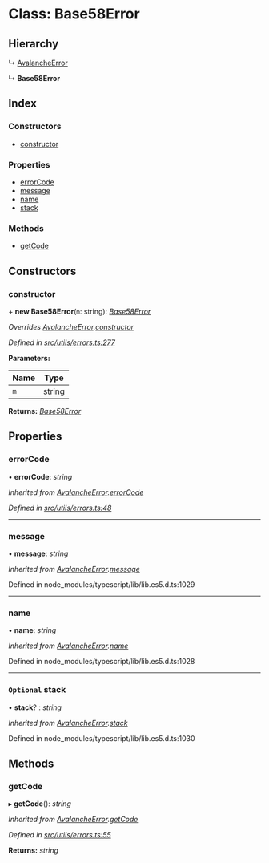 # Class: Base58Error

## Hierarchy

↳ [AvalancheError](src_utils.avalancheerror)

↳ **Base58Error**

## Index

### Constructors

- [constructor](src_utils.base58error#constructor)

### Properties

- [errorCode](src_utils.base58error#errorcode)
- [message](src_utils.base58error#message)
- [name](src_utils.base58error#name)
- [stack](src_utils.base58error#optional-stack)

### Methods

- [getCode](src_utils.base58error#getcode)

## Constructors

### constructor

\+ **new Base58Error**(`m`: string): _[Base58Error](src_utils.base58error)_

_Overrides [AvalancheError](src_utils.avalancheerror).[constructor](src_utils.avalancheerror#constructor)_

_Defined in [src/utils/errors.ts:277](https://github.com/chain4travel/caminojs/blob/3883166/src/utils/errors.ts#L277)_

**Parameters:**

| Name | Type   |
| ---- | ------ |
| `m`  | string |

**Returns:** _[Base58Error](src_utils.base58error)_

## Properties

### errorCode

• **errorCode**: _string_

_Inherited from [AvalancheError](src_utils.avalancheerror).[errorCode](src_utils.avalancheerror#errorcode)_

_Defined in [src/utils/errors.ts:48](https://github.com/chain4travel/caminojs/blob/3883166/src/utils/errors.ts#L48)_

---

### message

• **message**: _string_

_Inherited from [AvalancheError](src_utils.avalancheerror).[message](src_utils.avalancheerror#message)_

Defined in node_modules/typescript/lib/lib.es5.d.ts:1029

---

### name

• **name**: _string_

_Inherited from [AvalancheError](src_utils.avalancheerror).[name](src_utils.avalancheerror#name)_

Defined in node_modules/typescript/lib/lib.es5.d.ts:1028

---

### `Optional` stack

• **stack**? : _string_

_Inherited from [AvalancheError](src_utils.avalancheerror).[stack](src_utils.avalancheerror#optional-stack)_

Defined in node_modules/typescript/lib/lib.es5.d.ts:1030

## Methods

### getCode

▸ **getCode**(): _string_

_Inherited from [AvalancheError](src_utils.avalancheerror).[getCode](src_utils.avalancheerror#getcode)_

_Defined in [src/utils/errors.ts:55](https://github.com/chain4travel/caminojs/blob/3883166/src/utils/errors.ts#L55)_

**Returns:** _string_

